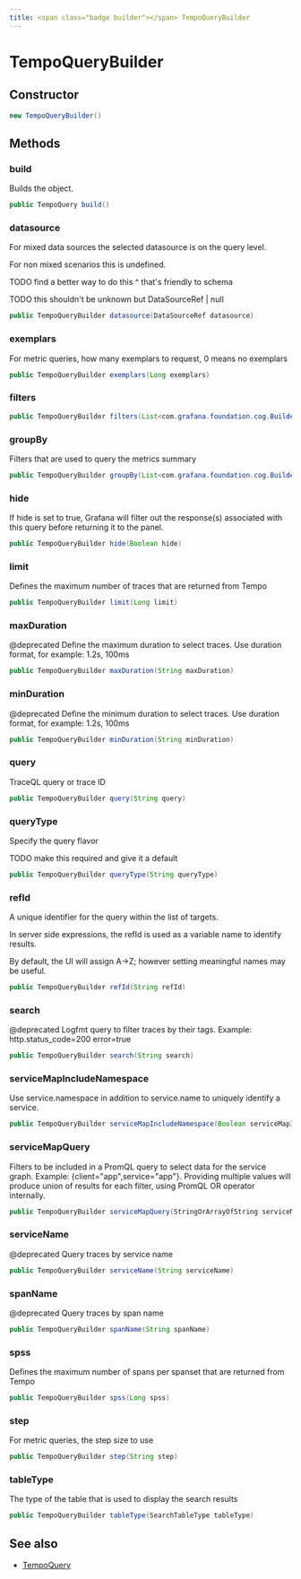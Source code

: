 ```yaml
---
title: <span class="badge builder"></span> TempoQueryBuilder
---
```

# <span class="badge builder"></span> TempoQueryBuilder

## Constructor

```java
new TempoQueryBuilder()
```
## Methods

### <span class="badge object-method"></span> build

Builds the object.

```java
public TempoQuery build()
```

### <span class="badge object-method"></span> datasource

For mixed data sources the selected datasource is on the query level.

For non mixed scenarios this is undefined.

TODO find a better way to do this ^ that's friendly to schema

TODO this shouldn't be unknown but DataSourceRef | null

```java
public TempoQueryBuilder datasource(DataSourceRef datasource)
```

### <span class="badge object-method"></span> exemplars

For metric queries, how many exemplars to request, 0 means no exemplars

```java
public TempoQueryBuilder exemplars(Long exemplars)
```

### <span class="badge object-method"></span> filters

```java
public TempoQueryBuilder filters(List<com.grafana.foundation.cog.Builder<TraceqlFilter>> filters)
```

### <span class="badge object-method"></span> groupBy

Filters that are used to query the metrics summary

```java
public TempoQueryBuilder groupBy(List<com.grafana.foundation.cog.Builder<TraceqlFilter>> groupBy)
```

### <span class="badge object-method"></span> hide

If hide is set to true, Grafana will filter out the response(s) associated with this query before returning it to the panel.

```java
public TempoQueryBuilder hide(Boolean hide)
```

### <span class="badge object-method"></span> limit

Defines the maximum number of traces that are returned from Tempo

```java
public TempoQueryBuilder limit(Long limit)
```

### <span class="badge object-method"></span> maxDuration

@deprecated Define the maximum duration to select traces. Use duration format, for example: 1.2s, 100ms

```java
public TempoQueryBuilder maxDuration(String maxDuration)
```

### <span class="badge object-method"></span> minDuration

@deprecated Define the minimum duration to select traces. Use duration format, for example: 1.2s, 100ms

```java
public TempoQueryBuilder minDuration(String minDuration)
```

### <span class="badge object-method"></span> query

TraceQL query or trace ID

```java
public TempoQueryBuilder query(String query)
```

### <span class="badge object-method"></span> queryType

Specify the query flavor

TODO make this required and give it a default

```java
public TempoQueryBuilder queryType(String queryType)
```

### <span class="badge object-method"></span> refId

A unique identifier for the query within the list of targets.

In server side expressions, the refId is used as a variable name to identify results.

By default, the UI will assign A->Z; however setting meaningful names may be useful.

```java
public TempoQueryBuilder refId(String refId)
```

### <span class="badge object-method"></span> search

@deprecated Logfmt query to filter traces by their tags. Example: http.status_code=200 error=true

```java
public TempoQueryBuilder search(String search)
```

### <span class="badge object-method"></span> serviceMapIncludeNamespace

Use service.namespace in addition to service.name to uniquely identify a service.

```java
public TempoQueryBuilder serviceMapIncludeNamespace(Boolean serviceMapIncludeNamespace)
```

### <span class="badge object-method"></span> serviceMapQuery

Filters to be included in a PromQL query to select data for the service graph. Example: {client="app",service="app"}. Providing multiple values will produce union of results for each filter, using PromQL OR operator internally.

```java
public TempoQueryBuilder serviceMapQuery(StringOrArrayOfString serviceMapQuery)
```

### <span class="badge object-method"></span> serviceName

@deprecated Query traces by service name

```java
public TempoQueryBuilder serviceName(String serviceName)
```

### <span class="badge object-method"></span> spanName

@deprecated Query traces by span name

```java
public TempoQueryBuilder spanName(String spanName)
```

### <span class="badge object-method"></span> spss

Defines the maximum number of spans per spanset that are returned from Tempo

```java
public TempoQueryBuilder spss(Long spss)
```

### <span class="badge object-method"></span> step

For metric queries, the step size to use

```java
public TempoQueryBuilder step(String step)
```

### <span class="badge object-method"></span> tableType

The type of the table that is used to display the search results

```java
public TempoQueryBuilder tableType(SearchTableType tableType)
```

## See also

 * <span class="badge object-type-class"></span> [TempoQuery](./object-TempoQuery.md)
